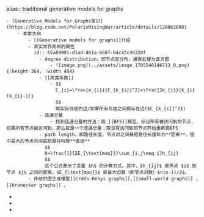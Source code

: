 alias:: traditional generative models for graphs

	- [Generative Models for Graphs笔记](https://blog.csdn.net/PolarisRisingWar/article/details/120062898)
		- 本章大纲
			- [[Generative models for graphs]]介绍
			- 真实世界网络的属性
			  id:: 65a89001-d1ad-461a-b687-64c42cdd328f
				- degree distribution，即节点度分布，通常处理为直方图
					- ![image.png](../assets/image_1705546146713_0.png){:height 364, :width 484}
				- [[聚类系数]]
					- $$
					  C_{i}=\frac{e_{i}}{C_{k_{i}}^2}=\frac{2e_{i}}{k_{i}(k_{i}-1)}
					  $$
					  即实际邻居的边/如果所有邻居之间都存在边($C_{k_{i}}^2$)
				- 连通分量
					- 找到连通分量的方法：跑 [[BFS]]模型，标记所有被访问到的节点，如果所有节点被访问到，那么就是一个连通分量；取没有访问到的节点开始重新跑BFS
				- path length，即路径长度，节点对之间最短路径长度称为**距离**，图中最大的节点对间最短路径叫做**直径**
				  $$
				  h=\frac{1}{2E_{\text{max}}}\sum_{i,j\neq i}h_{ij}
				  $$
				  这个公式表示了变量 $h$ 的计算方式。其中，$h_{ij}$ 是节点 $i$ 到节点 $j$ 之间的距离，$E_{\text{max}}$ 是最大边数（即节点对数）$n(n-1)/2$。
			- 传统的图生成模型[[Erdös-Renyi graphs]],[[small-world graphs]] ,[[Kronecker graphs]] 。
-
-
-